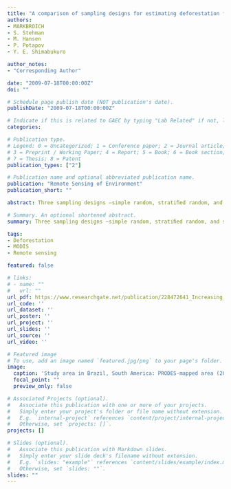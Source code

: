 ```yaml
---
title: "A comparison of sampling designs for estimating deforestation from Landsatimagery: A case study of the Brazilian Legal Amazon"
authors:
- MARKBROICH
- S. Stehman
- M. Hansen
- P. Potapov
- Y. E. Shimabukuro

author_notes:
- "Corresponding Author"

date: "2009-07-18T00:00:00Z"
doi: ""

# Schedule page publish date (NOT publication's date).
publishDate: "2009-07-18T00:00:00Z"

# Indicate if this is related to GAEC by typing "Lab Related" if not, leave blank
categories: 

# Publication type.
# Legend: 0 = Uncategorized; 1 = Conference paper; 2 = Journal article;
# 3 = Preprint / Working Paper; 4 = Report; 5 = Book; 6 = Book section;
# 7 = Thesis; 8 = Patent
publication_types: ["2"]

# Publication name and optional abbreviated publication name.
publication: "Remote Sensing of Environment"
publication_short: ""

abstract: Three sampling designs —simple random, stratiﬁed random, and systematic sampling —are compared onthe basis of precision of estimated loss of intact humid tropical forest area in the Brazilian Legal Amazon from 2000 to 2005. MODIS-derived deforestation is used to partition the study area into strata to intensify sampling within forest clearing hotspots. The precision of the estimator of deforestation area for each designis calculated from a population of wall-to-wall PRODES deforestation data available for the study area. Both systematic and stratiﬁed sampling yield smaller standard errors than simple random sampling, and thestratiﬁed design has smaller standard errors than the systematic design at each sample size evaluated. The results of this case study demonstrate the utility of a stratiﬁed design based on MODIS-derived deforestationdata to improve precision of the estimated loss of intact forest area as estimated from sampling Landsat imagery.

# Summary. An optional shortened abstract.
summary: Three sampling designs —simple random, stratiﬁed random, and systematic sampling —are compared onthe basis of precision of estimated loss of intact humid tropical forest area in the Brazilian Legal Amazon from 2000 to 2005. The results of this case study demonstrate the utility of a stratiﬁed design based on MODIS-derived deforestationdata to improve precision of the estimated loss of intact forest area as estimated from sampling Landsat imagery.

tags:
- Deforestation
- MODIS
- Remote sensing

featured: false

# links:
# - name: ""
#   url: ""
url_pdf: https://www.researchgate.net/publication/228472641_Increasing_the_efficiency_of_forest_clearing_estimation_in_the_Legal_Amazon_using_targeted_sampling
url_code: ''
url_dataset: ''
url_poster: ''
url_project: ''
url_slides: ''
url_source: ''
url_video: ''

# Featured image
# To use, add an image named `featured.jpg/png` to your page's folder. 
image:
  caption: 'Study area in Brazil, South America: PRODES-mapped area (2000–2005) within the humid tropical forest biome in the Brazilian Legal Amazon (BLA). The study area was partitioned into blocks (18.5-km × 18.5-km) that were assigned to four deforestation strata (shown as green, yellow, orange, and red) based on MODIS-derived deforestation.  '
  focal_point: ""
  preview_only: false

# Associated Projects (optional).
#   Associate this publication with one or more of your projects.
#   Simply enter your project's folder or file name without extension.
#   E.g. `internal-project` references `content/project/internal-project/index.md`.
#   Otherwise, set `projects: []`.
projects: []

# Slides (optional).
#   Associate this publication with Markdown slides.
#   Simply enter your slide deck's filename without extension.
#   E.g. `slides: "example"` references `content/slides/example/index.md`.
#   Otherwise, set `slides: ""`.
slides: ""
---
```



